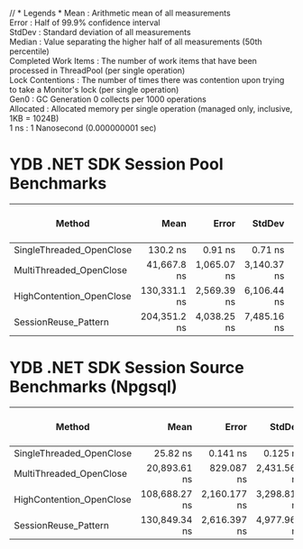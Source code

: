 // * Legends *
Mean                 : Arithmetic mean of all
measurements                                                                                                                                                                           
Error                : Half of 99.9% confidence
interval                                                                                                                                                                             
StdDev               : Standard deviation of all
measurements                                                                                                                                                                        
Median               : Value separating the higher half of all measurements (50th
percentile)                                                                                                                                        
Completed Work Items : The number of work items that have been processed in ThreadPool (per single
operation)                                                                                                                        
Lock Contentions     : The number of times there was contention upon trying to take a Monitor's lock (per single
operation)                                                                                                          
Gen0                 : GC Generation 0 collects per 1000
operations                                                                                                                                                                  
Allocated            : Allocated memory per single operation (managed only, inclusive, 1KB =
1024B)                                                                                                                                  
1 ns                 : 1 Nanosecond (0.000000001 sec)

# YDB .NET SDK Session Pool Benchmarks

| Method                   |         Mean |       Error |      StdDev | Completed Work Items | Lock Contentions |   Gen0 | Allocated |
|--------------------------|-------------:|------------:|------------:|---------------------:|-----------------:|-------:|----------:|
| SingleThreaded_OpenClose |     130.2 ns |     0.91 ns |     0.71 ns |               0.0000 |                - | 0.0257 |     216 B |                                                                                                 
| MultiThreaded_OpenClose  |  41,667.8 ns | 1,065.07 ns | 3,140.37 ns |              20.0018 |           0.3466 | 1.0376 |    8851 B |
| HighContention_OpenClose | 130,331.1 ns | 2,569.39 ns | 6,106.44 ns |             100.0000 |           1.9094 | 5.1270 |   43421 B |
| SessionReuse_Pattern     | 204,351.2 ns | 4,038.25 ns | 7,485.16 ns |              20.0000 |           3.6716 | 5.6152 |   47762 B |

# YDB .NET SDK Session Source Benchmarks (Npgsql)

| Method                   |          Mean |        Error |       StdDev |        Median | Completed Work Items | Lock Contentions |   Gen0 | Allocated |
|--------------------------|--------------:|-------------:|-------------:|--------------:|---------------------:|-----------------:|-------:|----------:|
| SingleThreaded_OpenClose |      25.82 ns |     0.141 ns |     0.125 ns |      25.78 ns |                    - |                - |      - |         - |                                                                              
| MultiThreaded_OpenClose  |  20,893.61 ns |   829.087 ns | 2,431.569 ns |  19,694.30 ns |              20.0033 |           0.0303 | 0.5188 |    4526 B |
| HighContention_OpenClose | 108,688.27 ns | 2,160.177 ns | 3,298.819 ns | 108,755.99 ns |             100.0017 |           3.8002 | 2.5635 |   21839 B |
| SessionReuse_Pattern     | 130,849.34 ns | 2,616.397 ns | 4,977.967 ns | 129,920.39 ns |              20.0000 |           5.4443 | 0.4883 |    4588 B |
 